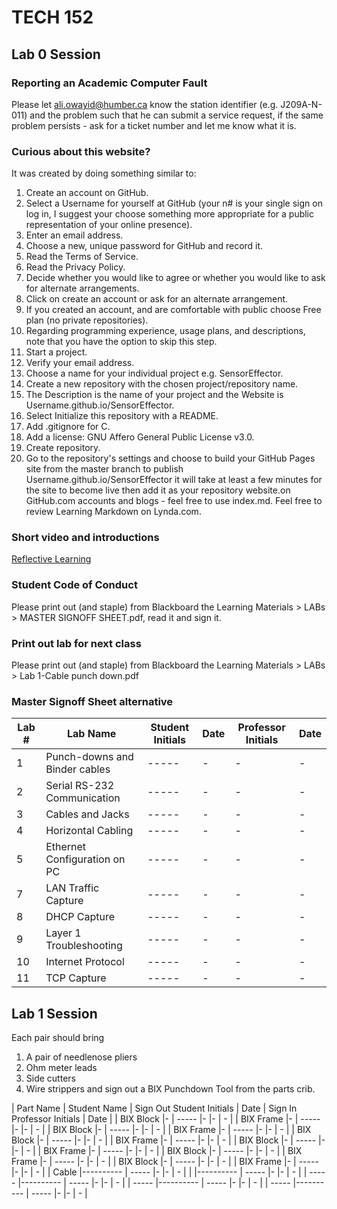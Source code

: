 # TECH 152
## Lab 0 Session
### Reporting an Academic Computer Fault
Please let ali.owayid@humber.ca know the station identifier (e.g. J209A-N-011) and the problem such that he can submit a service request, if the same problem persists - ask for a ticket number and let me know what it is.

### Curious about this website?
It was created by doing something similar to:
1. Create an account on GitHub.
2. Select a Username for yourself at GitHub (your n# is your single sign on log in, I suggest your choose something more appropriate for a public representation of your online presence).
3. Enter an email address.
4. Choose a new, unique password for GitHub and record it.
5. Read the Terms of Service.
6. Read the Privacy Policy.
7. Decide whether you would like to agree or whether you would like to ask for alternate arrangements.
8. Click on create an account or ask for an alternate arrangement.
9. If you created an account, and are comfortable with public choose Free plan (no private repositories).
10. Regarding programming experience, usage plans, and descriptions, note that you have the option to skip this step.
11. Start a project.
12. Verify your email address.
13. Choose a name for your individual project e.g. SensorEffector.
14. Create a new repository with the chosen project/repository name.
15. The Description is the name of your project and the Website is Username.github.io/SensorEffector.
16. Select Initialize this repository with a README.
17. Add .gitignore for C.
18. Add a license: GNU Affero General Public License v3.0.
19. Create repository.
20. Go to the repository's settings and choose to build your GitHub Pages site from the master branch to publish Username.github.io/SensorEffector it will take at least a few minutes for the site to become live then add it as your repository website.on GitHub.com accounts and blogs - feel free to use index.md. Feel free to review Learning Markdown on Lynda.com.

### Short video and introductions
[Reflective Learning](https://www.youtube.com/watch?v=kM-DXWEns2Y&t=28s)

### Student Code of Conduct
Please print out (and staple) from Blackboard the Learning Materials > LABs > MASTER SIGNOFF SHEET.pdf, read it and sign it.

### Print out lab for next class
Please print out (and staple) from Blackboard the Learning Materials > LABs > Lab 1-Cable punch down.pdf

### Master Signoff Sheet alternative
| Lab # | Lab Name                     | Student Initials | Date | Professor Initials | Date |
| ----- |----------                    | -----            | -    |-                   | -    |
| 1     | Punch-downs and Binder cables| -----            | -    |-                   | -    |
| 2     | Serial RS-232 Communication  | -----            | -    |-                   | -    |
| 3     | Cables and Jacks             | -----            | -    |-                   | -    |
| 4     | Horizontal Cabling           | -----            | -    |-                   | -    |
| 5     | Ethernet Configuration on PC | -----            | -    |-                   | -    |
| 7     | LAN Traffic Capture          | -----            | -    |-                   | -    |
| 8     | DHCP Capture                 | -----            | -    |-                   | -    |
| 9     | Layer 1 Troubleshooting      | -----            | -    |-                   | -    |
| 10    | Internet Protocol            | -----            | -    |-                   | -    |
| 11    | TCP Capture                  | -----            | -    |-                   | -    |

## Lab 1 Session
Each pair should bring
1. A pair of needlenose pliers
2. Ohm meter leads 
3. Side cutters 
4. Wire strippers
and sign out a BIX Punchdown Tool from the parts crib.

| Part Name | Student Name | Sign Out Student Initials | Date | Sign In Professor Initials | Date |
| BIX Block |-             | -----                     |-     |-                           | -    |
| BIX Frame |-             | -----                     |-     |-                           | -    |
| BIX Block |-             | -----                     |-     |-                           | -    |
| BIX Frame |-             | -----                     |-     |-                           | -    |
| BIX Block |-             | -----                     |-     |-                           | -    |
| BIX Frame |-             | -----                     |-     |-                           | -    |
| BIX Block |-             | -----                     |-     |-                           | -    |
| BIX Frame |-             | -----                     |-     |-                           | -    |
| BIX Block |-             | -----                     |-     |-                           | -    |
| BIX Frame |-             | -----                     |-     |-                           | -    |
| BIX Block |-             | -----                     |-     |-                           | -    |
| BIX Frame |-             | -----                     |-     |-                           | -    |
| Cable     |----------    | -----                     |-     |-                           | -    |
|           |----------    | -----                     |-     |-                           | -    |
| -----     |----------    | -----                     |-     |-                           | -    |
| -----     |----------    | -----                     |-     |-                           | -    |
| -----     |----------    | -----                     |-     |-                           | -    |
